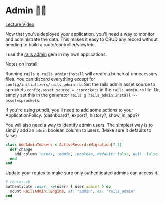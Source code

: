 # Admin 🧑‍💼

[Lecture Video](https://youtu.be/GBTeAbqeC14)

Now that you've deployed your application, you'll need a way to monitor and administrate the data. This makes it easy to CRUD any record without needing to build a route/controller/view/etc. 

I use the [rails admin](https://github.com/railsadminteam/rails_admin) gem in my own applications.

<aside>
Notes on install:

Running `rails g rails_admin:install` will create a bunch of unnecessary files. You can discard everything except for `config/initializers/rails_admin.rb`. Set the rails admin asset source to sprockets `config.asset_source = :sprockets` in the `rails_admin.rb` file. Or, simply set this in the generator `rails g rails_admin:install --asset=sprockets`.

If you're using pundit, you'll need to add some actions to your ApplicationPolicy. (dashboard?, export?, history?, show_in_app?)
</aside>

You will also need a way to identify admin users. The simplest way is to simply add an `admin` boolean column to users. (Make sure it defaults to false)

```ruby
class AddAdminToUsers < ActiveRecord::Migration[7.1]
  def change
    add_column :users, :admin, :boolean, default: false, null: false
  end
end
```

Update your routes to make sure only authenticated admins can access it.

```ruby
# routes.rb
authenticate :user, ->(user) { user.admin? } do
  mount RailsAdmin::Engine, at: "admin", as: "rails_admin"
end
```
